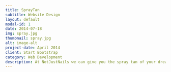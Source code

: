 ```yaml
---
title: SprayTan
subtitle: Website Design
layout: default
modal-id: 1
date: 2014-07-18
img: spray.jpg
thumbnail: spray.jpg
alt: image-alt
project-date: April 2014
client: Start Bootstrap
category: Web Development
description: At NotJustNails we can give you the spray tan of your dreams, our options include the following. Colour by Moroccan Tan Full and half body
---
```

